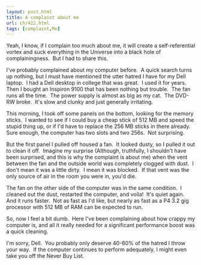 ```yaml
---
layout: post.html
title: A complaint about me
url: ch/422.html
tags: [complaint,Me]
---
```

Yeah, I know, if I complain too much about me, it will create a self-referential vortex and suck everything in the Universe into a black hole of complainingness.  But I had to share this.

I've probably complained about my computer before.  A quick search turns up nothing, but I must have mentioned the utter hatred I have for my Dell laptop.  I had a Dell desktop in college that was great.  I used it for years.  Then I bought an Inspiron 9100 that has been nothing but trouble.  The fan runs all the time.  The power supply is almost as big as my cat.  The DVD-RW broke.  It's slow and clunky and just generally irritating.

This morning, I took off some panels on the bottom, looking for the memory sticks.  I wanted to see if I could buy a cheap stick of 512 MB and speed the stupid thing up, or if I'd have to replace the 256 MB sticks in there already.  Sure enough, the computer has two slots and two 256s.  Not surprising.

But the first panel I pulled off housed a fan.  It looked dusty, so I pulled it out to clean it off.  Imagine my surprise (Although, truthfully, I shouldn't have been surprised, and this is why the complaint is about me) when the vent between the fan and the outside world was completely clogged with dust.  I don't mean it was a little dirty.  I mean it was blocked.  If that vent was the only source of air in the room you were in, you'd die.

The fan on the other side of the computer was in the same condition.  I cleaned out the dust, restarted the computer, and voila!  It's quiet again.  And it runs faster.  Not as fast as I'd like, but nearly as fast as a P4 3.2 gig processor with 512 MB of RAM can be expected to run.

So, now I feel a bit dumb.  Here I've been complaining about how crappy my computer is, and all it really needed for a significant performance boost was a quick cleaning.

I'm sorry, Dell.  You probably only deserve 40-60% of the hatred I throw your way.  If the computer continues to perform adequately, I might even take you off the Never Buy List.
